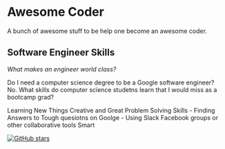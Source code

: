 # Awesome Coder 



A bunch of awesome stuff to be help one become an awesome coder.  


## Software Engineer Skills 
*What makes an engineer world class?*

Do I need a computer science degree to be a Google software engineer? No.
What skills do computer science studetns learn that I would miss as a bootcamp grad?


Learning New Things
Creative and Great Problem Solving Skills
    - Finding Answers to Tough quesiotns on Goolge 
    - Using Slack Facebook groups or other collaborative tools 
Smart 


[![GitHub stars](https://img.shields.io/github/stars/murffious/awesome-coder.svg?style=social&label=Star)](https://github.com/murffious/awesome-coder/)

